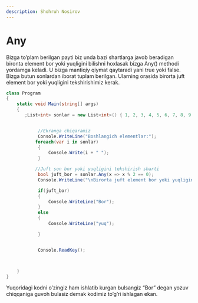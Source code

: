 ```yaml
---
description: Shohruh Nosirov
---
```


# Any

Bizga to’plam berilgan payti biz unda bazi shartlarga javob beradigan bironta element bor yoki yuqligini bilishni hoxlasak bizga Any() methodi yordamga keladi.  U  bizga mantiqiy qiymat qaytaradi yani true yoki false.<br/>
Bizga butun sonlardan iborat tuplam berilgan. Ularning orasida birorta juft element bor yoki yuqligini tekshirishimiz kerak.

```csharp
class Program
{
    static void Main(string[] args)
    {
       ;List<int> sonlar = new List<int>() { 1, 2, 3, 4, 5, 6, 7, 8, 9, 10 };


            //Ekranga chiqaramiz
            Console.WriteLine("Boshlangich elementlar:");
           foreach(var i in sonlar)
            {
                Console.Write(i + " ");
            }

           //Juft son bor yoki yuqligini tekshirish sharti
            bool juft_bor = sonlar.Any(x => x % 2 == 0);
            Console.WriteLine("\nBirorta juft element bor yoki yuqligini tekshiramiz:");

            if(juft_bor)
            {
                Console.WriteLine("Bor");
            }
            else
            {
                Console.WriteLine("yuq");

            }


            Console.ReadKey();



    }
}
```

Yuqoridagi kodni o’zingiz ham ishlatib kurgan bulsangiz “Bor” degan yozuv chiqqaniga guvoh bulasiz demak kodimiz to’g’ri ishlagan ekan.


